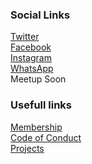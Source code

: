 <!--### Chapter Information
* Chapter Region-->

### Social Links
[Twitter](https://twitter.com/owaspchandigarh)<br>
[Facebook](https://m.facebook.com/owaspchandigarh/)<br>
[Instagram](https://www.instagram.com/owaspchandigarh/)<br>
[WhatsApp](https://chat.whatsapp.com/DGuxU4hO7UAKufwJSTZAst)<br>
Meetup Soon

### Usefull links 
[Membership](https://owasp.org/membership/)<br>
[Code of Conduct](https://owasp.org/www-policy/operational/code-of-conduct)<br>
[Projects](https://owasp.org/projects/)<br>

